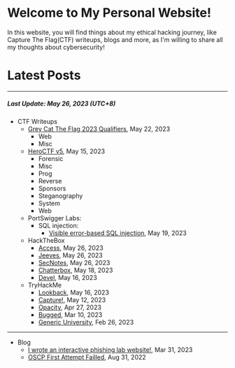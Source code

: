# Welcome to My Personal Website!

In this website, you will find things about my ethical hacking journey, like Capture The Flag(CTF) writeups, blogs and more, as I'm willing to share all my thoughts about cybersecurity!

# Latest Posts

* * *
##### Last Update: May 26, 2023 (UTC+8)

- CTF Writeups
	- [Grey Cat The Flag 2023 Qualifiers](https://siunam321.github.io/ctf/Grey-Cat-The-Flag-2023-Qualifiers/), May 22, 2023
		- Web
		- Misc
	- [HeroCTF v5](https://siunam321.github.io/ctf/HeroCTF-v5/), May 15, 2023
		- Forensic
		- Misc
		- Prog
		- Reverse
		- Sponsors
		- Steganography
		- System
		- Web
	- PortSwigger Labs:
		- SQL injection:
			- [Visible error-based SQL injection](https://siunam321.github.io/ctf/portswigger-labs/SQL-Injection/sqli-13), May 19, 2023
	- HackTheBox
		- [Access](https://siunam321.github.io/ctf/hackthebox/Access), May 26, 2023
		- [Jeeves](https://siunam321.github.io/ctf/hackthebox/Jeeves), May 26, 2023
		- [SecNotes](https://siunam321.github.io/ctf/hackthebox/SecNotes), May 26, 2023
		- [Chatterbox](https://siunam321.github.io/ctf/hackthebox/Chatterbox), May 18, 2023
		- [Devel](https://siunam321.github.io/ctf/hackthebox/Devel), May 16, 2023
	- TryHackMe
		- [Lookback](https://siunam321.github.io/ctf/tryhackme/Lookback), May 16, 2023
		- [Capture!](https://siunam321.github.io/ctf/tryhackme/Capture), May 12, 2023
		- [Opacity](https://siunam321.github.io/ctf/tryhackme/Opacity), Apr 27, 2023
		- [Bugged](https://siunam321.github.io/ctf/tryhackme/Bugged), Mar 10, 2023
		- [Generic University](https://siunam321.github.io/ctf/tryhackme/Generic-University), Feb 26, 2023

* * *
- Blog
	- [I wrote an interactive phishing lab website!](https://siunam321.github.io/blog/2023-03-31-I-wrote-an-interactive-phishing-lab-website), Mar 31, 2023
	- [OSCP First Attempt Failled](https://siunam321.github.io/blog/2022-08-31-OSCP-First-Attempt-Failled), Aug 31, 2022